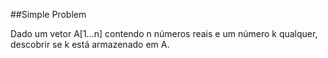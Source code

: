 ##Simple Problem

Dado um vetor A[1...n] contendo n números reais e um número k qualquer, descobrir se k está armazenado em A.